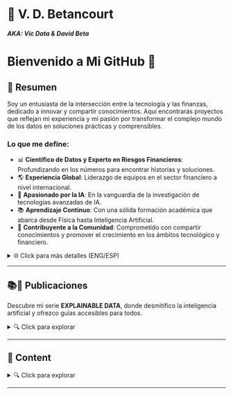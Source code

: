 # 📃 V. D. Betancourt

***AKA: Vic Data & David Beta***



# Bienvenido a Mi GitHub 👋

## 📌 Resumen

Soy un entusiasta de la intersección entre la tecnología y las finanzas, dedicado a innovar y compartir conocimientos. Aquí encontrarás proyectos que reflejan mi experiencia y mi pasión por transformar el complejo mundo de los datos en soluciones prácticas y comprensibles.

### Lo que me define:
- 📊 **Científico de Datos y Experto en Riesgos Financieros**: Profundizando en los números para encontrar historias y soluciones.
- 🌎 **Experiencia Global**: Liderazgo de equipos en el sector financiero a nivel internacional.
- 🤖 **Apasionado por la IA**: En la vanguardia de la investigación de tecnologías avanzadas de IA.
- 📚 **Aprendizaje Continuo**: Con una sólida formación académica que abarca desde Física hasta Inteligencia Artificial.
- 🌱 **Contribuyente a la Comunidad**: Comprometido con compartir conocimientos y promover el crecimiento en los ámbitos tecnológico y financiero.

<details>
<summary>🌐 Click para más detalles (ENG/ESP)</summary>

#### ENG
- 📊 Data Scientist and Financial Risk Expert.
- 🌎 Global Experience: Leading teams in the financial sector across various countries.
- 🤖 Passionate about AI: Currently researching advanced AI technologies.
- 📚 Lifelong Learning: Academic background in Physics, Mathematics, Data Science, Big Data, Artificial Intelligence, Financial Risks, and Finance.
- 🌱 Community Contributor: Sharing knowledge and fostering growth in the tech and financial world.

#### ESP
- 📊 Científico de Datos y Experto en Riesgos Financieros.
- 🌎 Experiencia Internacional: Dirigiendo equipos de trabajo en el sector financiero en varios países.
- 🤖 Apasionado por la IA: Actualmente investigando tecnologías avanzadas de IA.
- 📚 Aprendizaje Continuo: Formación académica en Física, Matemáticas, Ciencia de Datos, Big Data, Inteligencia Artificial, Riesgos Financieros, y Finanzas.
- 🌱 Contribuyente a la Comunidad: Compartiendo conocimientos e impulsando el crecimiento en el mundo tecnológico y financiero.

</details>

---

## 📚📲 Publicaciones

Descubre mi serie **EXPLAINABLE DATA**, donde desmitifico la inteligencia artificial y ofrezco guías accesibles para todos.

<details>
<summary>🔍 Click para explorar</summary>

### 🤖 **EXPLAINABLE DATA Series**

1. **Inteligencia Artificial en Simples Palabras.** ***Una GuIA para Dominarlas a Todas***
    - EU: [https://amzn.eu/d/48Ld0m2](https://amzn.eu/d/48Ld0m2)


2. **Artificial Intelligence in Plain English.** ***An AI-Guide To Rule Them All***
    - EU: [https://amzn.eu/d/30gpBQf](https://amzn.eu/d/30gpBQf)

3. **Big Data para PYMEs** ***8 Soluciones para su Implementación en Pequeñas y Medianas Empresas***
    
    
4. **Big Data for SMEs.** ***8 Solutions for Its Implementation in Small and Medium Enterprises***
    

**Covers**:

<details>
    <summary>🔍 Click para explorar </summary>

![](https://github.com/vbleal/vbleal/blob/main/Im/Mini-001_AI_esp.png)
![](https://github.com/vbleal/vbleal/blob/main/Im/Mini-001_AI_eng.png)

![](https://github.com/vbleal/vbleal/blob/main/Im/Mini-003_BD_Esp.png)
![](https://github.com/vbleal/vbleal/blob/main/Im/Mini-004_BD_Eng.png)

</details>

----------------



</details>

----------------







## 📑 Content



<details>
<summary>🔍 Click para explorar</summary>

### 🦾 ARTIFICIAL INTELLIGENCE


1. **TensorFlow**

    *    ![Playground TensorFlow](https://github.com/vbleal/Playground)

2. **Supervised Learning**

    *    ![Computer Vision](https://github.com/vbleal/SL_ComputerVision)
  
3. **Neural Networks**

   *    ![UrbanSound8K](https://github.com/vbleal/UrbanSound8k)
  
   *    ![Vegetable Image Data](https://github.com/vbleal/VegetableImage)
  
   




### 📊 DATA SCIENCE

1. ![Data Visualization](https://github.com/vbleal/DataViz)

   *    ![Titanic](https://github.com/vbleal/DataViz/tree/main/Titanic)

   *    ![Loan Data](https://github.com/vbleal/DataViz/tree/main/LoanData)
  



### 🐍 PYTHON

1. **Pandas**

   *    ![Pandas WhitePaper](https://github.com/vbleal/Pandas)

2. **Algorithms**

   *    ![Optimization](https://github.com/vbleal/AlgoritmosOptimizacion)


   

### 🧮 MATH

1. **Algorithms**

   *    ![Optimization](https://github.com/vbleal/AlgoritmosOptimizacion)





### 📋 METODOLOGÍAS ÁGILES

1. ![Agile in Data Science & Big Data Project](https://github.com/vbleal/AgileDataScience)




### 🤪 JUST FOR FUN

1. None yet


</details>

----------------









<!---

>💡 *   *
― 

## 📃 

  

## 📑 


## 📥 


## ㊙️ 


## 📊 



--->





<!---
- 👋 Hey!
- 🎯 Interested in 📊 ***Data Science*** and 🤖 ***Artificial Intelligence***, and how they are applied to the 💵 ***Financial Sector***, sucha as in ***Financial Risk Modeling***, and other Industries

- 💞️ I’m looking to collaborate on ...
- 📫 You can reach me out through ...
--->
<!---
vbleal/vbleal is a ✨ special ✨ repository because its `README.md` (this file) appears on your GitHub profile.
You can click the Preview link to take a look at your changes.



### More Detailed Description

<details>
    <summary> Click to expand. </summary>
    
</details>

----------------

--->



